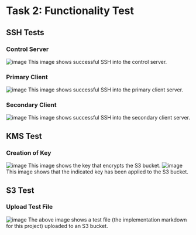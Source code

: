 # Task 2: Functionality Test #
## SSH Tests ##
### Control Server ###
![image](https://github.com/user-attachments/assets/d89eb03e-46ff-4362-954d-e04ae55da213)
This image shows successful SSH into the control server.
### Primary Client ###
![image](https://github.com/user-attachments/assets/6979edd3-6791-4a96-ab7e-4a701953b9ff)
This image shows successful SSH into the primary client server.
### Secondary Client ###
![image](https://github.com/user-attachments/assets/ba5019db-eda4-492f-b842-0eeaaf2ec2b4)
This image shows successful SSH into the secondary client server.
## KMS Test ##
### Creation of Key ###
![image](https://github.com/user-attachments/assets/dcdeb92e-e66c-48c3-bf2a-dec8e5d53ac6)
This image shows the key that encrypts the S3 bucket.
![image](https://github.com/user-attachments/assets/30cd2790-7ed4-41d3-aad4-fc5ccb3a9100)
This image shows that the indicated key has been applied to the S3 bucket.
## S3 Test ##
### Upload Test File ###
![image](https://github.com/user-attachments/assets/30c5ef39-8ce8-41a0-bec3-c715dec4b58e)
The above image shows a test file (the implementation markdown for this project) uploaded to an S3 bucket.
